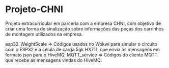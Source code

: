 # Projeto-CHNI
Projeto extracurricular em parceria com a empresa CHNI, com objetivo de criar uma forma de sinalização sobre informações das peças dos carrinhos de montagem utilizados na empresa.

esp32_WeightScale => Códigos usados no Wokwi para simular o circuito com o ESP32 e a célula de carga 5gk HX711, que envia as mensagens em formato json para o HiveMQ.
MQTT_service => Códigos do cliente MQTT que recebe as mensagens vindas do HiveMQ.
